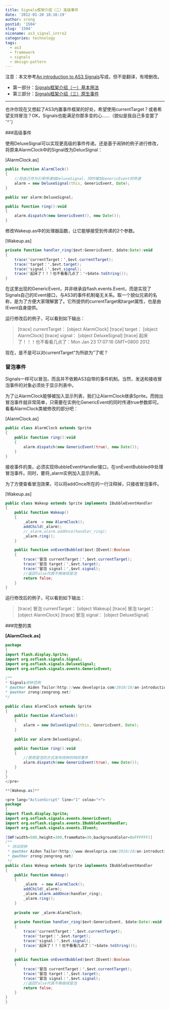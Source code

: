 ```yaml
---
title: Signals框架介绍（二）高级事件
date: '2012-01-20 18:16:19'
author: zrong
postid: '1504'
slug: '1504'
nicename: as3_signal_intro2
categories: technology
tags:
  - as3
  - framework
  - signals
  - design-pattern
---
```


注意：本文参考[An introduction to AS3 Signals](http://www.developria.com/2010/10/an-introduction-to-as3-signals.html)写成，但不是翻译，有增删改。

* 第一部分：[Signals框架介绍（一）基本用法](http://blog.zengrong.net/post/1504.html)
* 第三部分：[Signals框架介绍（三）原生事件](http://blog.zengrong.net/post/1510.html)

<hr>

也许你现在又想起了AS3内置事件框架的好处，希望使用currentTarget？或者希望支持冒泡？OK，Signals也能满足你那多变的心……（貌似是我自己多变罢了ˇ^ˇ）

###高级事件

使用DeluxeSignal可以实现更高级的事件传递。还是基于闹钟的例子进行修改，将原来AlarmClock中的Signal改为DeluxSignal：

[AlarmClock.as]

``` actionscript
public function AlarmClock()
{
	//将自己作为引用传递给DeluxeSignal，同时增加GenericEvent的传递
	alarm = new DeluxeSignal(this, GenericEvent, Date);
}

public var alarm:DeluxeSignal;

public function ring():void
{
	alarm.dispatch(new GenericEvent(), new Date());
}
```

修改Wakeup.as中的处理器函数，让它能够接受到传递的2个参数。

[Wakeup.as]

``` actionscript
private function handler_ring($evt:GenericEvent, $date:Date):void
{
	trace('currentTarget：',$evt.currentTarget);
	trace('target：',$evt.target);
	trace('signal：',$evt.signal);
	trace('起床了！！！也不看看几点了：'+$date.toString());
}
```

在这里出现的GenericEvent，并非继承自flash.events.Event，而是实现了Signals自己的IEvent接口，与AS3的事件机制毫无关系。取一个貌似兄弟的名称，是为了方便大家理解罢了。它所提供的currentTarget和target属性，也是由IEvent自身提供。

运行修改后的例子，可以看到如下输出：

> [trace] currentTarget： [object AlarmClock]
> [trace] target： [object AlarmClock]
> [trace] signal： [object DeluxeSignal]
> [trace] 起床了！！！也不看看几点了：Mon Jan 23 17:07:16 GMT+0800 2012

现在，是不是可以对currentTarget“为所欲为”了呢？

### 冒泡事件

Signals一样可以冒泡，而且并不依赖AS3自带的事件机制。当然，发送和接收冒泡事件的对象必须处于显示列表中。

为了让AlarmClock能够被加入显示列表，我们让AlarmClock继承Sprite。而抛出冒泡事件就非常简单，只需要在实例化GenericEvent的同时传递true参数即可。看看AlarmClock类被修改的部分吧：

[AlarmClock.as]

``` actionscript
public class AlarmClock extends Sprite
{
	public function ring():void
	{
		alarm.dispatch(new GenericEvent(true), new Date());
	}
}
```

接收事件的类，必须实现IBubbleEventHandler接口，在onEventBubbled中处理冒泡事件。同时，要将\_alarm实例加入显示列表。

为了方便查看冒泡效果，可以将addOnce所在的一行注释掉，只接收冒泡事件。

[Wakeup.as]

``` actionscript
public class Wakeup extends Sprite implements IBubbleEventHandler
{
	public function Wakeup()
	{
		_alarm  = new AlarmClock();
		addChild(_alarm);
		//_alarm.alarm.addOnce(handler_ring);
		_alarm.ring();
	}

	public function onEventBubbled($evt:IEvent):Boolean
	{
		trace('冒泡 currentTarget：',$evt.currentTarget);
		trace('冒泡 target：',$evt.target);
		trace('冒泡 signal：',$evt.signal);
		//返回false代表不再继续冒泡
		return false;
	}
}
```

运行修改后的例子，可以看到如下输出：

> [trace] 冒泡 currentTarget： [object Wakeup]
> [trace] 冒泡 target： [object AlarmClock]
> [trace] 冒泡 signal： [object DeluxeSignal]

###完整的类

**[AlarmClock.as]**

``` actionscript
package
{
import flash.display.Sprite;
import org.osflash.signals.Signal;
import org.osflash.signals.DeluxeSignal;
import org.osflash.signals.events.GenericEvent;
 
/**
* Signals闹钟范例
* @author Aiden Tailor(http://www.developria.com/2010/10/an-introduction-to-as3-signals.html)
* @author zrong(zengrong.net)
*/
 
public class AlarmClock extends Sprite
{
	public function AlarmClock()
	{
		alarm = new DeluxeSignal(this, GenericEvent, Date);
	}
 
	public var alarm:DeluxeSignal;

	public function ring():void
	{
		//使用冒泡的方式发布闹钟的响铃事件
		alarm.dispatch(new GenericEvent(true), new Date());
	}
}
}
</pre>

**[Wakeup.as]**

<pre lang="ActionScript" line="1" coloa="+">
package
{
import flash.display.Sprite;
import org.osflash.signals.events.GenericEvent;
import org.osflash.signals.events.IBubbleEventHandler;
import org.osflash.signals.events.IEvent;
 
[SWF(width=500,height=300,frameRate=30,backgroundColor=0xFFFFFF)]
/**
 * 测试闹钟
 * @author Aiden Tailor(http://www.developria.com/2010/10/an-introduction-to-as3-signals.html)
 * @author zrong(zengrong.net)
 */
public class Wakeup extends Sprite implements IBubbleEventHandler
{
	public function Wakeup()
	{
		_alarm  = new AlarmClock();
		addChild(_alarm);
		_alarm.alarm.addOnce(handler_ring);
		_alarm.ring();
	}
 
	private var _alarm:AlarmClock;
 
	private function handler_ring($evt:GenericEvent, $date:Date):void
	{
		trace('currentTarget：',$evt.currentTarget);
		trace('target：',$evt.target);
		trace('signal：',$evt.signal);
		trace('起床了！！！也不看看几点了：'+$date.toString());
	}
	
	public function onEventBubbled($evt:IEvent):Boolean
	{
		trace('冒泡 currentTarget：',$evt.currentTarget);
		trace('冒泡 target：',$evt.target);
		trace('冒泡 signal：',$evt.signal);
		//返回false代表不再继续冒泡
		return false;
	}
}
}
```
